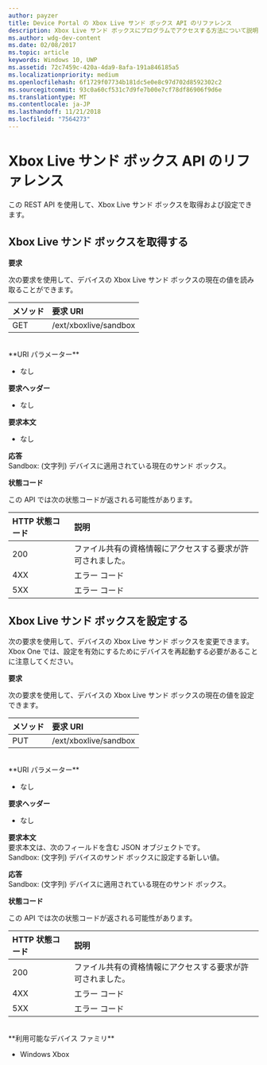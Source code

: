 ```yaml
---
author: payzer
title: Device Portal の Xbox Live サンド ボックス API のリファレンス
description: Xbox Live サンド ボックスにプログラムでアクセスする方法について説明します。
ms.author: wdg-dev-content
ms.date: 02/08/2017
ms.topic: article
keywords: Windows 10, UWP
ms.assetid: 72c7459c-420a-4da9-8afa-191a846185a5
ms.localizationpriority: medium
ms.openlocfilehash: 6f1729f07734b181dc5e0e8c97d702d8592302c2
ms.sourcegitcommit: 93c0a60cf531c7d9fe7b00e7cf78df86906f9d6e
ms.translationtype: MT
ms.contentlocale: ja-JP
ms.lasthandoff: 11/21/2018
ms.locfileid: "7564273"
---
```

# <a name="xbox-live-sandbox-api-reference"></a>Xbox Live サンド ボックス API のリファレンス   
この REST API を使用して、Xbox Live サンド ボックスを取得および設定できます。

## <a name="get-the-xbox-live-sandbox"></a>Xbox Live サンド ボックスを取得する

**要求**

次の要求を使用して、デバイスの Xbox Live サンド ボックスの現在の値を読み取ることができます。

メソッド      | 要求 URI
:------     | :-----
GET | /ext/xboxlive/sandbox
<br />
**URI パラメーター**

- なし

**要求ヘッダー**

- なし

**要求本文**

- なし

**応答**   
Sandbox: (文字列) デバイスに適用されている現在のサンド ボックス。   

**状態コード**

この API では次の状態コードが返される可能性があります。

HTTP 状態コード      | 説明
:------     | :-----
200 | ファイル共有の資格情報にアクセスする要求が許可されました。
4XX | エラー コード
5XX | エラー コード

## <a name="set-the-xbox-live-sandbox"></a>Xbox Live サンド ボックスを設定する
次の要求を使用して、デバイスの Xbox Live サンド ボックスを変更できます。 Xbox One では、設定を有効にするためにデバイスを再起動する必要があることに注意してください。

**要求**

次の要求を使用して、デバイスの Xbox Live サンド ボックスの現在の値を設定できます。

メソッド      | 要求 URI
:------     | :-----
PUT | /ext/xboxlive/sandbox
<br />
**URI パラメーター**

- なし

**要求ヘッダー**

- なし

**要求本文**   
要求本文は、次のフィールドを含む JSON オブジェクトです。   
Sandbox: (文字列) デバイスのサンド ボックスに設定する新しい値。

**応答**   
Sandbox: (文字列) デバイスに適用されている現在のサンド ボックス。   

**状態コード**

この API では次の状態コードが返される可能性があります。

HTTP 状態コード      | 説明
:------     | :-----
200 | ファイル共有の資格情報にアクセスする要求が許可されました。
4XX | エラー コード
5XX | エラー コード

<br />
**利用可能なデバイス ファミリ**

* Windows Xbox

